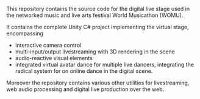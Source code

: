 This repository contains the source code for the digital live stage used in the networked music and live arts festival World Musicathon (WOMU).

It contains the complete Unity C# project implementing the virtual stage, encompassing 
- interactive camera control
-  multi-input/output livestreaming with 3D rendering in the scene
-  audio-reactive visual elements
-  integrated virtual avatar dance for multiple live dancers, integrating the radical system for on online dance in the digital scene.

Moreover the repository contains various other utilities for livestreaming, web audio processing and digital live production over the web.
